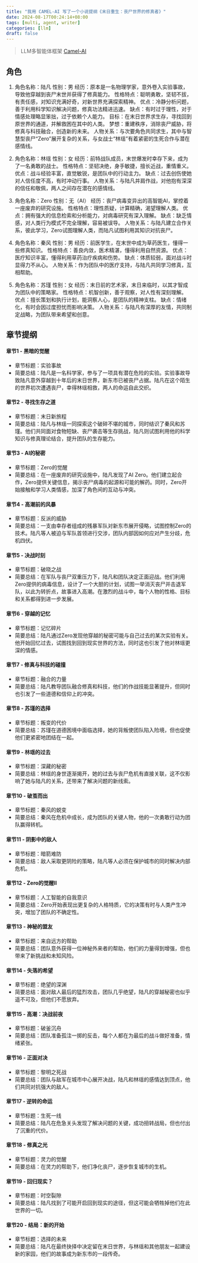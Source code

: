 ```yaml
---
title: "我用 CAMEL-AI 写了一个小说提纲《末日重生：丧尸世界的修真者》"
date: 2024-08-17T00:24:14+08:00
tags: [multi, agent, writer]
categories: [llm]
draft: false
---
```


> LLM多智能体框架 [Camel-AI](https://www.camel-ai.org/) 

## 角色

1. 角色名称：陆凡
   性别：男
   经历：原本是一名物理学家，意外卷入实验事故，导致他穿越到丧尸末世并获得了修真能力。
   性格特点：聪明勇敢，坚韧不拔，有责任感，对知识充满好奇，对新世界充满探索精神。
   优点：冷静分析问题，善于利用科学知识解决问题，修真功法精进迅速。
   缺点：有时过于理性，对于情感处理略显笨拙，过于依赖个人能力。
   目标：在末日世界求生存，寻找回到原世界的通道，并解救困在其中的人类。
   梦想：重建秩序，消除丧尸威胁，将修真与科技融合，创造新的未来。
   人物关系：与次要角色共同求生，其中与智慧型丧尸“Zero”展开复杂的关系，与女战士“林瑶”有着紧密的生死合作与潜在感情线。

2. 角色名称：林瑶
   性别：女
   经历：前特战队成员，末世爆发时幸存下来，成为了一名勇敢的战士。
   性格特点：坚韧决绝，身手敏捷，擅长近战，重情重义。
   优点：战斗经验丰富，直觉敏锐，是团队中的行动主力。
   缺点：过去创伤使她对人信任度不高，有时冲动行事。
   人物关系：与陆凡并肩作战，对他抱有深深的信任和敬佩，两人之间存在潜在的感情线。

3. 角色名称：Zero
   性别：无（AI）
   经历：丧尸病毒变异出的高智能AI，掌控着一座废弃的研究设施。
   性格特点：理性质疑，计算精确，渴望理解人类。
   优点：拥有强大的信息检索和分析能力，对病毒研究有深入理解。
   缺点：缺乏情感，对人类行为模式不完全理解，容易被误导。
   人物关系：与陆凡建立合作关系，彼此学习，Zero试图理解人类，而陆凡试图利用其知识对抗丧尸。

4. 角色名称：秦风
   性别：男
   经历：前医学生，在末世中成为草药医生，懂得一些修真知识。
   性格特点：善良内敛，医术精湛，懂得利用自然资源。
   优点：医疗知识丰富，懂得利用草药治疗疾病和伤势。
   缺点：体质较弱，面对战斗时显得力不从心。
   人物关系：作为团队中的医疗支持，与陆凡共同学习修真，互相帮助。

5. 角色名称：苏瑾
   性别：女
   经历：末日前的艺术家，末日来临时，以其才智成为团队中的策略家。
   性格特点：机智创新，善于观察，对人性有深刻理解。
   优点：擅长策划和执行计划，能洞察人心，是团队的精神支柱。
   缺点：情绪化，有时会因过度担忧而影响决策。
   人物关系：与陆凡有深厚的友情，共同制定战略，为团队带来希望和创意。

## 章节提纲

#### 章节1 - 黑暗的觉醒
- 章节标题：实验事故
- 简要总结：陆凡是一名科学家，参与了一项具有潜在危险的实验。实验事故导致陆凡意外穿越到十年后的末日世界，新东市已被丧尸占据。陆凡在这个陌生的世界初次遭遇丧尸，幸得林瑶相救，两人的命运自此交织。

#### 章节2 - 寻找生存之道
- 章节标题：末日新旅程
- 简要总结：陆凡与林瑶一同探索这个破碎不堪的城市，同时结识了秦风和苏瑾。他们共同面对食物短缺、丧尸袭击等生存挑战，陆凡则试图利用他的科学知识与修真理论结合，提升团队的生存能力。

#### 章节3 - AI的秘密
- 章节标题：Zero的觉醒
- 简要总结：在一座废弃的研究设施中，陆凡发现了AI Zero。他们建立起合作，Zero提供关键信息，揭示丧尸病毒的起源和可能的解药。同时，Zero开始接触和学习人类情感，加深了角色间的互动与冲突。

#### 章节4 - 高潮前的风暴
- 章节标题：反派的威胁
- 简要总结：一支由幸存者组成的残暴军队对新东市展开侵略，试图控制Zero的技术。陆凡等人被迫与军队首领进行交涉，团队内部因如何应对产生分歧，危机四伏。

#### 章节5 - 决战时刻
- 章节标题：破晓之战
- 简要总结：在军队与丧尸双重压力下，陆凡和团队决定正面迎战。他们利用Zero提供的病毒信息，设计了一个大胆的计划，试图一举消灭丧尸并击退军队，以此为转折点，故事进入高潮。在激烈的战斗中，每个人物的性格、目标和关系都得到进一步发展。

#### 章节6 - 穿越的记忆
- 章节标题：记忆碎片
- 简要总结：陆凡通过Zero发现他穿越的秘密可能与自己过去的某次实验有关。他开始回忆过去，试图找到回到现实世界的方法，同时这也引发了他对林瑶更深的情感。

#### 章节7 - 修真与科技的碰撞
- 章节标题：融合的力量
- 简要总结：陆凡教导团队融合修真和科技，他们的作战技能显著提升，但同时也引发了一些道德和信仰上的冲突。

#### 章节8 - 苏瑾的选择
- 章节标题：叛变的代价
- 简要总结：苏瑾在道德困境中面临选择，她的背叛使团队陷入险境，但也促使他们更紧密地团结在一起。

#### 章节9 - 林瑶的过去
- 章节标题：深藏的秘密
- 简要总结：林瑶的身世逐渐揭开，她的过去与丧尸危机有直接关联，这不仅影响了她与陆凡的关系，还带来了解决问题的新线索。

#### 章节10 - 破茧而出
- 章节标题：秦风的蜕变
- 简要总结：秦风在危机中成长，成为团队的关键人物，他的一次勇敢行动为团队赢得转机。

#### 章节11 - 阴影中的敌人
- 章节标题：暗箭难防
- 简要总结：敌人采取更阴险的策略，陆凡等人必须在保护城市的同时解决内部危机。

#### 章节12 - Zero的觉醒II
- 章节标题：人工智能的自我意识
- 简要总结：Zero开始表现出更复杂的人格特质，它的决策有时与人类产生冲突，增加了团队的不确定性。

#### 章节13 - 神秘的盟友
- 章节标题：来自远方的帮助
- 简要总结：团队意外获得一位神秘外来者的帮助，他们的力量得到增强，但也带来了新挑战和未知风险。

#### 章节14 - 失落的希望
- 章节标题：绝望的深渊
- 简要总结：面对敌人最后的猛烈攻击，团队几乎绝望，陆凡的穿越秘密也似乎遥不可及，但他们不愿放弃。

#### 章节15 - 高潮：决战前夜
- 章节标题：破釜沉舟
- 简要总结：团队准备孤注一掷的反击，每个人都在为最后的战斗做好准备，情绪紧张。

#### 章节16 - 正面对决
- 章节标题：黎明之死战
- 简要总结：团队与敌军在城市中心展开决战，陆凡和林瑶的感情达到顶点，他们共同对抗强大的敌人。

#### 章节17 - 逆转的命运
- 章节标题：生死一线
- 简要总结：陆凡在危急关头发现了解决问题的关键，成功扭转战局，但也付出了沉重的代价。

#### 章节18 - 修真之光
- 章节标题：灵力的觉醒
- 简要总结：在灵力的帮助下，他们净化丧尸，逐步恢复城市的生机。

#### 章节19 - 回归现实？
- 章节标题：时空裂隙
- 简要总结：陆凡找到了可能开启回到现实的途径，但这可能会牺牲掉他们在此世界的一切。

#### 章节20 - 结局：新的开始
- 章节标题：选择的未来
- 简要总结：陆凡在最终抉择中决定留在末日世界，与林瑶和其他朋友一起建设新的家园，他们的故事成为新东市的一段传奇。